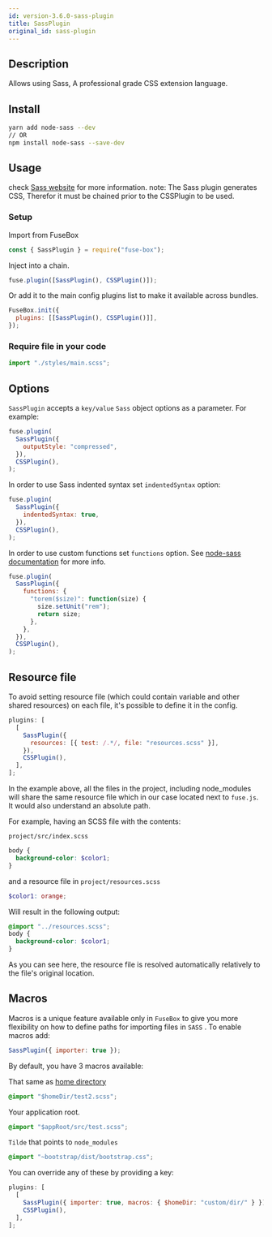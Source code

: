```yaml
---
id: version-3.6.0-sass-plugin
title: SassPlugin
original_id: sass-plugin
---
```


## Description

Allows using Sass, A professional grade CSS extension language.

## Install

```bash
yarn add node-sass --dev
// OR
npm install node-sass --save-dev
```

## Usage

check [Sass website](http://sass-lang.com/) for more information. note: The Sass
plugin generates CSS, Therefor it must be chained prior to the CSSPlugin to be
used.

### Setup

Import from FuseBox

```js
const { SassPlugin } = require("fuse-box");
```

Inject into a chain.

```js
fuse.plugin([SassPlugin(), CSSPlugin()]);
```

Or add it to the main config plugins list to make it available across bundles.

```js
FuseBox.init({
  plugins: [[SassPlugin(), CSSPlugin()]],
});
```

### Require file in your code

```js
import "./styles/main.scss";
```

## Options

`SassPlugin` accepts a `key/value` `Sass` object options as a parameter. For
example:

```js
fuse.plugin(
  SassPlugin({
    outputStyle: "compressed",
  }),
  CSSPlugin(),
);
```

In order to use Sass indented syntax set `indentedSyntax` option:

```js
fuse.plugin(
  SassPlugin({
    indentedSyntax: true,
  }),
  CSSPlugin(),
);
```

In order to use custom functions set `functions` option. See
[node-sass documentation](https://github.com/sass/node-sass) for more info.

```js
fuse.plugin(
  SassPlugin({
    functions: {
      "torem($size)": function(size) {
        size.setUnit("rem");
        return size;
      },
    },
  }),
  CSSPlugin(),
);
```

## Resource file

To avoid setting resource file (which could contain variable and other shared
resources) on each file, it's possible to define it in the config.

```js
plugins: [
  [
    SassPlugin({
      resources: [{ test: /.*/, file: "resources.scss" }],
    }),
    CSSPlugin(),
  ],
];
```

In the example above, all the files in the project, including node_modules will
share the same resource file which in our case located next to `fuse.js`. It
would also understand an absolute path.

For example, having an SCSS file with the contents:

`project/src/index.scss`

```scss
body {
  background-color: $color1;
}
```

and a resource file in `project/resources.scss`

```scss
$color1: orange;
```

Will result in the following output:

```scss
@import "../resources.scss";
body {
  background-color: $color1;
}
```

As you can see here, the resource file is resolved automatically relatively to
the file's original location.

## Macros

Macros is a unique feature available only in `FuseBox` to give you more
flexibility on how to define paths for importing files in `SASS` . To enable
macros add:

```js
SassPlugin({ importer: true });
```

By default, you have 3 macros available:

That same as [home directory](#home-directory)

```css
@import "$homeDir/test2.scss";
```

Your application root.

```css
@import "$appRoot/src/test.scss";
```

`Tilde` that points to `node_modules`

```css
@import "~bootstrap/dist/bootstrap.css";
```

You can override any of these by providing a key:

```js
plugins: [
  [
    SassPlugin({ importer: true, macros: { $homeDir: "custom/dir/" } }),
    CSSPlugin(),
  ],
];
```
